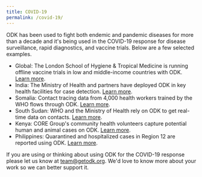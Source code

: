 ```yaml
---
title: COVID-19
permalink: /covid-19/
---
```


ODK has been used to fight both endemic and pandemic diseases for more than a decade and it's being used in the COVID-19 response for disease surveillance, rapid diagnostics, and vaccine trials. Below are a few selected examples.

* Global: The London School of Hygiene & Tropical Medicine is running offline vaccine trials in low and middle-income countries with ODK. [Learn more](https://twitter.com/ORK_LSHTM/status/1235307011736293376).
* India: The Ministry of Health and partners have deployed ODK in key health facilities for case detection. [Learn more](https://www.freepressjournal.in/india/ministry-of-health-affairs-launches-district-level-facility-based-surveillance).
* Somalia: Contact tracing data from 4,000 health workers trained by the WHO flows through ODK. [Learn more](http://www.emro.who.int/somalia/news/cases-of-covid-19-surge-in-somalia-as-do-response-efforts-for-contact-tracing.html).
* South Sudan: WHO and the Ministry of Health rely on ODK to get real-time data on contacts. [Learn more](https://twitter.com/WHOSouthSudan/status/1259469876604940289).
* Kenya: CORE Group's community health volunteers capture potential human and animal cases on ODK. [Learn more](https://coregroup.org/wp-content/uploads/2020/03/COVID19-Technologies-Combined.pdf).
* Philippines: Quarantined and hospitalized cases in Region 12 are reported using ODK. [Learn more](https://www.mindanews.com/top-stories/2020/03/male-patient-from-sultan-kudarat-dies-while-awaiting-virus-test-results).

If you are using or thinking about using ODK for the COVID-19 response please let us know at [team@getodk.org](mailto:team@getodk.org). We'd love to know more about your work so we can better support it.